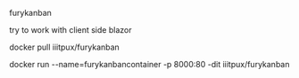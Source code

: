 furykanban

try to work with client side blazor

docker pull iiitpux/furykanban

docker run --name=furykanbancontainer -p 8000:80 -dit iiitpux/furykanban
